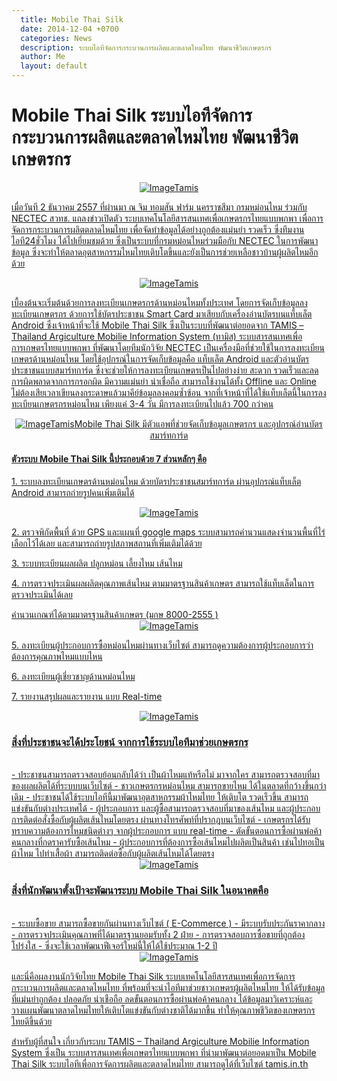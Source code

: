 ```yaml
---
  title: Mobile Thai Silk
  date: 2014-12-04 +0700		  
  categories: News		
  description: ระบบไอทีจัดการกระบวนการผลิตและตลาดไหมไทย พัฒนาชีวิตเกษตรกร
  author: Me		 
  layout: default
---
```



# Mobile Thai Silk ระบบไอทีจัดการกระบวนการผลิตและตลาดไหมไทย พัฒนาชีวิตเกษตรกร  

<a href="https://www.youtube.com/watch?v=ndXkgIn0f7A" target="blank">

<center><img src="https://www.it24hrs.com/wp-content/uploads/2014/12/mobile-thai-silk-600x337.jpg" alt="ImageTamis" ></center>    

<p> เมื่อวันที 2 ธันวาคม 2557 ที่ผ่านมา ณ จิม ทอมสัน ฟาร์ม นครราชสีมา  กรมหม่อนไหม ร่วมกับ NECTEC สวทช. แถลงข่าวเปิดตัว ระบบเทคโนโลยีสารสนเทศเพื่อเกษตรกรไทยแบบพกพา เพื่อการจัดการกระบวนการผลิตตลาดไหมไทย เพื่อจัดทำข้อมูลได้อย่างถูกต้องแม่นยำ รวดเร็ว ซึ่งทีมงานไอที24ชั่วโมง ได้ไปเยี่ยมชมด้วย ซึ่งเป็นระบบที่กรมหม่อนไหมร่วมมือกับ NECTEC  ในการพัฒนาข้อมูล ซึ่งจะทำให้ตลาดอุตสาหกรรมไหมไทยเติบโตขึ้นและยังเป็นการช่วยเหลือชาวบ้านผู้ผลิตไหมอีกด้วย </p>

<center><img src="https://www.it24hrs.com/wp-content/uploads/2014/12/mobile-thai-silk-01.jpg" alt="ImageTamis"></center>    

<p> เบื้องต้นจะเริ่มต้นด้วยการลงทะเบียนเกษตรกรด้านหม่อนไหมทั้งประเทศ  โดยการจัดเก็บข้อมูลลงทะเบียนเกษตรกร ด้วยการใช้บัตรประชาชน Smart Card มาเสียบกับเครื่องอ่านบัตรบนแท็บเล็ต Android ซึ่งเจ้าหน้าที่จะใช้ Mobile Thai Silk  ซึ่งเป็นระบบที่พัฒนาต่อยอดจาก  TAMIS – Thailand Argiculture Mobilie Information System (ทามิส) ระบบสารสนเทศเพื่อการเกษตรไทยแบบพกพา ที่พัฒนาโดยทีมนักวิจัย NECTEC  เป็นเครื่องมือที่ช่วยใช้ในการลงทะเบียนเกษตรด้านหม่อนไหม โดยใช้อุปกรณ์ในการจัดเก็บข้อมูลคือ แท็บเล็ต Android และตัวอ่านบัตรประชาชนแบบสมาร์ทการ์ด  ซึ่งจะช่วยให้การลงทะเบียนเกษตรเป็นไปอย่างง่าย สะดวก  รวดเร็วและลดการผิดพลาดจากการกรอกผิด มีความแม่นยำ น่าเชื่อถือ สามารถใช้งานได้ทั้ง Offline และ Online  ไม่ต้องเสียเวลาเขียนลงกระดาษแล้วมาคีย์ข้อมูลลงคอมซ้ำซ้อน จากที่เจ้าหน้าที่ได้ใช้แท็บเล็ตนี้ในการลงทะเบียนเกษตรกรหม่อนไหม เพียงแค่ 3-4 วัน มีการลงทะเบียนไปแล้ว 700 กว่าคน</p>  

<center><img src="https://www.it24hrs.com/wp-content/uploads/2014/12/mobile-thai-silk-05.jpg" alt="ImageTamis">Mobile Thai Silk มีตัวแอพที่ช่วยจัดเก็บข้อมูลเกษตรกร และอุปกรณ์อ่านบัตรสมาร์ทการ์ด</center>      

#### ตัวระบบ Mobile Thai Silk นี้ประกอบด้วย 7 ส่วนหลักๆ คือ  

<p> 1. ระบบลงทะเบียนเกษตรด้านหม่อนไหม ด้วยบัตรประชาชนสมาร์ทการ์ด ผ่านอุปกรณ์แท็บเล็ต Android  สามารถถ่ายรูปคนเพิ่มเติมได้ </p>  

<center><img src="https://www.it24hrs.com/wp-content/uploads/2014/12/mobile-thai-silk-02.jpg" alt="ImageTamis"></center>  

<p> 2. ตรวจพิกัดพื้นที่ ด้วย GPS และแผนที่ google maps ระบบสามารถคำนวนแสดงจำนวนพื้นที่ไร่ เลือกไว้ได้เลย  และสามารถถ่ายรูปสภาพสถานที่เพิ่มเติมได้ด้วย</p>

<p> 3. ระบบทะเบียนผลผลิต ปลูกหม่อน เลี้ยงไหม เส้นไหม</p>

<p> 4. การตรวจประเมินผลผลิตคุณภาพเส้นไหม ตามมาตรฐานสินค้าเกษตร สามารถใช้แท็บเล็ตในการตรวจประเมินได้เลย </p> คำนวนเกณฑ์ได้ตามมาตรฐานสินค้าเกษตร (มกษ 8000-2555 )  

<center><img src="https://www.it24hrs.com/wp-content/uploads/2014/12/mobile-thai-silk-06.jpg" alt="ImageTamis"></center>   

<p> 5. ลงทะเบียนผู้ประกอบการซื้อหม่อนไหมผ่านทางเว็บไซต์ สามารถดูความต้องการผู้ประกอบการว่าต้องการคุณภาพไหมแบบไหน</p>

<p> 6. ลงทะเบียนผู้เชี่ยวชาญด้านหม่อนไหม</p>

<p> 7. รายงานสรุปผลและรายงาน  แบบ Real-time</p>  

<center><img src="https://www.it24hrs.com/wp-content/uploads/2014/12/mobile-thai-silk-08.jpg" alt="ImageTamis"></center>     

### สิ่งที่ประชาชนจะได้ประโยชน์ จากการใช้ระบบไอทีมาช่วยเกษตรกร
<br>
- ประชาชนสามารถตรวจสอบย้อนกลับได้ว่า เป็นผ้าไหมแท้หรือไม่ มาจากใคร สามารถตรวจสอบที่มาของผลผลิตได้ที่ระบบบนเว็บไซต์  
- ชาวเกษตรกรหม่อนไหม สามารถขายไหม ได้ในตลาดที่กว้างขึ้นกว่าเดิม
- ประชาชนได้ใช้ระบบไอทีนี้มาพัฒนาอุตสาหกรรมผ้าไหมไทย ให้เติบโต รวดเร็วขึ้น สามารถแข่งขันกับต่างประเทศได้
- ผู้ประกอบการ และผู้ซื้อสามารถตรวจสอบที่มาของเส้นไหม และผู้ประกอบการติดต่อสั่งซื้อกับผู้ผลิตเส้นไหมโดยตรง  ผ่านทางโทรศัพท์ที่ปรากฎบนเว็บไซต์
- เกษตรกรได้รับทราบความต้องการไหมชนิดต่างๆ จากผู้ประกอบการ แบบ real-time
- ตัดขั้นตอนการซื้อผ่านพ่อค้าคนกลางที่กดราคารับซื้อเส้นไหม
- ผู้ประกอบการที่ต้องการซื้อเส้นไหมไปผลิตเป็นสินค้า เช่นไปทอเป็นผ้าไหม ไปทำเสื้อผ้า สามารถติดต่อซื้อกับผู้ผลิตเส้นไหมได้โดยตรง

<center><img src="https://www.it24hrs.com/wp-content/uploads/2014/12/mobile-thai-silk-09.jpg" alt="ImageTamis"></center>     

###  สิ่งที่นักพัฒนาตั้งเป้าจะพัฒนาระบบ Mobile Thai Silk ในอนาคตคือ
<br>
- ระบบซื้อขาย สามารถซื้อขายกันผ่านทางเว็บไซต์ ( E-Commerce )
- มีระบบรับประกันราคากลาง
- การตรวจประเมินคุณภาพที่ได้มาตรฐานยอมรับทั้ง 2 ฝ่าย
- การตรวจสอบการซื้อขายที่ถูกต้องโปร่งใส
- ซึ่งจะใช้เวลาพัฒนาฟีเจอร์ใหม่นี้ให้ได้ใช้ประมาณ  1-2 ปี  

<center><img src="https://www.it24hrs.com/wp-content/uploads/2014/12/mobile-thai-silk-10.jpg" alt="ImageTamis"></center>    

<p> และนี่คือผลงานนักวิจัยไทย Mobile Thai Silk ระบบเทคโนโลยีสารสนเทศเพื่อการจัดการกระบวนการผลิตและตลาดไหมไทย  ที่พร้อมที่จะนำไอทีมาช่วยชาวเกษตรผู้ผลิตไหมไทย ให้ได้รับข้อมูลที่แม่นยำถูกต้อง ปลอดภัย น่าเชือถือ ลดขั้นตอนการซื้อผ่านพ่อค้าคนกลาง ได้ข้อมูลมาวิเคราะห์และวางแผนพัฒนาตลาดไหมไทยให้เติบโตแข่งขันกับต่างชาติได้มากขึ้น ทำให้คุณภาพชีวิตของเกษตรกรไทยดีขึ้นด้วย</p>

<p> สำหรับผู้ที่สนใจ เกี่ยวกับระบบ  TAMIS – Thailand Argiculture Mobilie Information System ซึ่งเป็น ระบบสารสนเทศเพื่อเกษตรไทยแบบพกพา ที่นำมาพัฒนาต่อยอดมาเป็น Mobile Thai Silk  ระบบไอทีเพื่อการจัดการผลิตและตลาดไหมไทย สามารถดูได้ที่เว็บไซต์ tamis.in.th </p>
